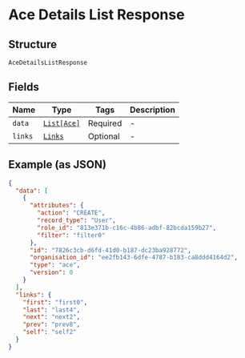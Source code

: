 
# Ace Details List Response

## Structure

`AceDetailsListResponse`

## Fields

| Name | Type | Tags | Description |
|  --- | --- | --- | --- |
| `data` | [`List[Ace]`](../../doc/models/ace.md) | Required | - |
| `links` | [`Links`](../../doc/models/links.md) | Optional | - |

## Example (as JSON)

```json
{
  "data": [
    {
      "attributes": {
        "action": "CREATE",
        "record_type": "User",
        "role_id": "813e371b-c16c-4b86-adbf-82bcda159b27",
        "filter": "filter0"
      },
      "id": "7826c3cb-d6fd-41d0-b187-dc23ba928772",
      "organisation_id": "ee2fb143-6dfe-4787-b183-ca8ddd4164d2",
      "type": "ace",
      "version": 0
    }
  ],
  "links": {
    "first": "first0",
    "last": "last4",
    "next": "next2",
    "prev": "prev8",
    "self": "self2"
  }
}
```

